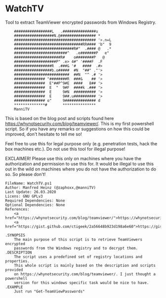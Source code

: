# WatchTV
Tool to extract TeamViewer encrypted passwords from Windows Registry.

        #################L   .###############u
        ##################N.@################ *
        ##################################### '>.n=L
        ###############################RR#### 'b"  9
        ###########################R#"  .#### @   .*
        ########################^   .e#######P   e"
        #####################R#    o########P   @
        ###################P" .e> 4#" '####F  .F
        #################R  .###& '#   ####  .#>
        #################b.o#####  #N  "##" ."'>
        #########################  ##N  "^ .# '>
        ############## "########R  ###&    ## '>
        ##############  E"##P^9#E  ####   8## '>
        ##############  E  "  9#F  ####k .### '>
        ##############  E     9#N  ########## '>
        ##############  E     9##.u########## '>
        ############## o"     9############## d
        **************#       ***************
        ManniTV

This is based on the blog post and scripts found here
<a href="https://whynotsecurity.com/blog/teamviewer/">https://whynotsecurity.com/blog/teamviewer/</a>.
This is my first powershell script. So if you have any remarks or 
suggestions on how this could be improved, don't hesitate to tell
me so!

Feel free to use this for legal purpose only (e.g. penetration tests, hack the box machines etc.). Do not use this tool for illegal purpose!

EXCLAIMER!
Please use this only on machines where you have the authorization and 
permission to use this for. It would be illegal to use this out in the 
wild on machines where you do not have the authorization to do so. So 
please don't!

    FileName: WatchTV.ps1
    Author: Manfred Heinz (@zaphoxx,@manniTV)
    Last Update: 26.03.2020
    Licens: GNU GPLv3
    Required Dependencies: None
    Optional Dependencies: None
    References:
        <a href="https://whynotsecurity.com/blog/teamviewer/">https://whynotsecurity.com/blog/teamviewer/</a>
        <a href="https://gist.github.com/ctigeek/2a56648b923d198a6e60">https://gist.github.com/ctigeek/2a56648b923d198a6e60</a>
    
    .SYNOPSIS
        The main purpose of this script is to retrieve TeamViewers encrypted
        passwords from the Windows registry and to decrypt them.
    .DESCRIPTION
        The script uses a predefined set of registry locations and properties.
        This whole script is mainly based on the description and scripts provided
        on https://whynotsecurity.com/blog/teamviewer/. I just thought a powershell
        version for this windows specific task would be nice to have.
    .EXAMPLE
        Just run "Get-TeamViewPasswords"
        


